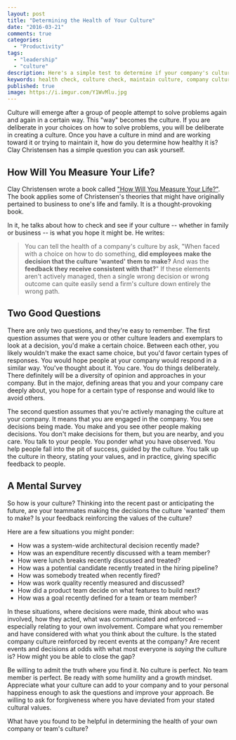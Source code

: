 ```yaml
---
layout: post
title: "Determining the Health of Your Culture"
date: "2016-03-21"
comments: true
categories:
  - "Productivity"
tags:
  - "leadership"
  - "culture"
description: Here's a simple test to determine if your company's culture is as healthy as you think it is
keywords: health check, culture check, maintain culture, company culture, clay christensen
published: true
image: https://i.imgur.com/Y1WvMlu.jpg
---
```


Culture will emerge after a group of people attempt to solve problems again and again in a certain way.  This "way" becomes the culture.  If you are deliberate in your choices on how to solve problems, you will be deliberate in creating a culture.  Once you have a culture in mind and are working toward it or trying to maintain it, how do you determine how healthy it is?  Clay Christensen has a simple question you can ask yourself.

<!--more-->

## How Will You Measure Your Life?

Clay Christensen wrote a book called ["How Will You Measure Your Life?"](http://amzn.to/1RgjFWA).  The book applies some of Christensen's theories that might have originally pertained to business to one's life and family.  It is a thought-provoking book.

In it, he talks about how to check and see if your culture -- whether in family or business -- is what you hope it might be.  He writes:

> You can tell the health of a company's culture by ask, "When faced with a choice on how to do something, **did employees make the decision that the culture 'wanted' them to make?**  And was the **feedback they receive consistent with that?**"  If these elements aren't actively managed, then a single wrong decision or wrong outcome can quite easily send a firm's culture down entirely the wrong path.

## Two Good Questions

There are only two questions, and they're easy to remember.  The first question assumes that were you or other culture leaders and exemplars to look at a decision, you'd make a certain choice.  Between each other, you likely wouldn't make the exact same choice, but you'd favor certain types of responses.  You would hope people at your company would respond in a similar way.  You've thought about it.  You care.  You do things deliberately.  There definitely will be a diversity of opinion and approaches in your company.  But in the major, defining areas that you and your company care deeply about, you hope for a certain type of response and would like to avoid others.

The second question assumes that you're actively managing the culture at your company.  It means that you are engaged in the company.  You see decisions being made.  You make and you see other people making decisions.  You don't make decisions for them, but you are nearby, and you care.  You talk to your people.  You ponder what you have observed.  You help people fall into the pit of success, guided by the culture.  You talk up the culture in theory, stating your values, and in practice, giving specific feedback to people.

## A Mental Survey

So how is your culture?  Thinking into the recent past or anticipating the future, are your teammates making the decisions the culture 'wanted' them to make?  Is your feedback reinforcing the values of the culture?

Here are a few situations you might ponder:

- How was a system-wide architectural decision recently made?
- How was an expenditure recently discussed with a team member?
- How were lunch breaks recently discussed and treated?
- How was a potential candidate recently treated in the hiring pipeline?
- How was somebody treated when recently fired?
- How was work quality recently measured and discussed?
- How did a product team decide on what features to build next?
- How was a goal recently defined for a team or team member?

In these situations, where decisions were made, think about who was involved, how they acted, what was communicated and enforced -- especially relating to your own involvement.  Compare what you remember and have considered with what you think about the culture.  Is the stated company culture reinforced by recent events at the company?  Are recent events and decisions at odds with what most everyone is _saying_ the culture is?  How might you be able to close the gap?

Be willing to admit the truth where you find it.  No culture is perfect.  No team member is perfect.  Be ready with some humility and a growth mindset.  Appreciate what your culture can add to your company and to your personal happiness enough to ask the questions and improve your approach.  Be willing to ask for forgiveness where you have deviated from your stated cultural values.

What have you found to be helpful in determining the health of your own company or team's culture?
